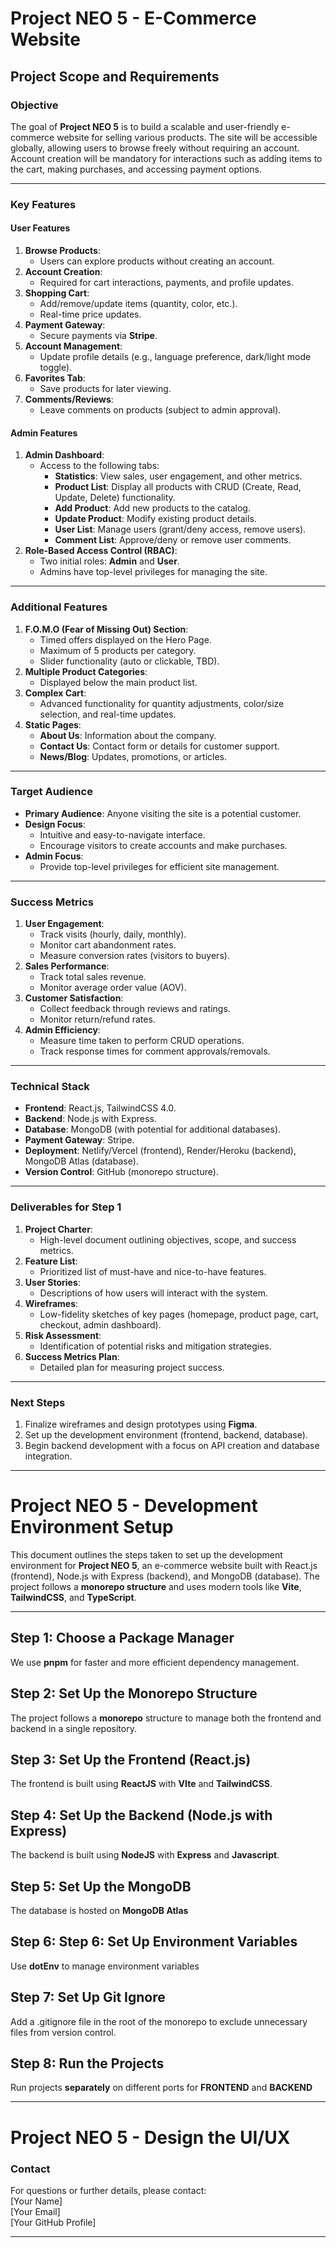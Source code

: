 # Project NEO 5 - E-Commerce Website

## **Project Scope and Requirements**

### **Objective**

The goal of **Project NEO 5** is to build a scalable and user-friendly e-commerce website for selling various products. The site will be accessible globally, allowing users to browse freely without requiring an account. Account creation will be mandatory for interactions such as adding items to the cart, making purchases, and accessing payment options.

---

### **Key Features**

#### **User Features**

1. **Browse Products**:
   - Users can explore products without creating an account.
2. **Account Creation**:
   - Required for cart interactions, payments, and profile updates.
3. **Shopping Cart**:
   - Add/remove/update items (quantity, color, etc.).
   - Real-time price updates.
4. **Payment Gateway**:
   - Secure payments via **Stripe**.
5. **Account Management**:
   - Update profile details (e.g., language preference, dark/light mode toggle).
6. **Favorites Tab**:
   - Save products for later viewing.
7. **Comments/Reviews**:
   - Leave comments on products (subject to admin approval).

#### **Admin Features**

1. **Admin Dashboard**:
   - Access to the following tabs:
     - **Statistics**: View sales, user engagement, and other metrics.
     - **Product List**: Display all products with CRUD (Create, Read, Update, Delete) functionality.
     - **Add Product**: Add new products to the catalog.
     - **Update Product**: Modify existing product details.
     - **User List**: Manage users (grant/deny access, remove users).
     - **Comment List**: Approve/deny or remove user comments.
2. **Role-Based Access Control (RBAC)**:
   - Two initial roles: **Admin** and **User**.
   - Admins have top-level privileges for managing the site.

---

### **Additional Features**

1. **F.O.M.O (Fear of Missing Out) Section**:
   - Timed offers displayed on the Hero Page.
   - Maximum of 5 products per category.
   - Slider functionality (auto or clickable, TBD).
2. **Multiple Product Categories**:
   - Displayed below the main product list.
3. **Complex Cart**:
   - Advanced functionality for quantity adjustments, color/size selection, and real-time updates.
4. **Static Pages**:
   - **About Us**: Information about the company.
   - **Contact Us**: Contact form or details for customer support.
   - **News/Blog**: Updates, promotions, or articles.

---

### **Target Audience**

- **Primary Audience**: Anyone visiting the site is a potential customer.
- **Design Focus**:
  - Intuitive and easy-to-navigate interface.
  - Encourage visitors to create accounts and make purchases.
- **Admin Focus**:
  - Provide top-level privileges for efficient site management.

---

### **Success Metrics**

1. **User Engagement**:
   - Track visits (hourly, daily, monthly).
   - Monitor cart abandonment rates.
   - Measure conversion rates (visitors to buyers).
2. **Sales Performance**:
   - Track total sales revenue.
   - Monitor average order value (AOV).
3. **Customer Satisfaction**:
   - Collect feedback through reviews and ratings.
   - Monitor return/refund rates.
4. **Admin Efficiency**:
   - Measure time taken to perform CRUD operations.
   - Track response times for comment approvals/removals.

---

### **Technical Stack**

- **Frontend**: React.js, TailwindCSS 4.0.
- **Backend**: Node.js with Express.
- **Database**: MongoDB (with potential for additional databases).
- **Payment Gateway**: Stripe.
- **Deployment**: Netlify/Vercel (frontend), Render/Heroku (backend), MongoDB Atlas (database).
- **Version Control**: GitHub (monorepo structure).

---

### **Deliverables for Step 1**

1. **Project Charter**:
   - High-level document outlining objectives, scope, and success metrics.
2. **Feature List**:
   - Prioritized list of must-have and nice-to-have features.
3. **User Stories**:
   - Descriptions of how users will interact with the system.
4. **Wireframes**:
   - Low-fidelity sketches of key pages (homepage, product page, cart, checkout, admin dashboard).
5. **Risk Assessment**:
   - Identification of potential risks and mitigation strategies.
6. **Success Metrics Plan**:
   - Detailed plan for measuring project success.

---

### **Next Steps**

1. Finalize wireframes and design prototypes using **Figma**.
2. Set up the development environment (frontend, backend, database).
3. Begin backend development with a focus on API creation and database integration.

---

# Project NEO 5 - Development Environment Setup

This document outlines the steps taken to set up the development environment for **Project NEO 5**, an e-commerce website built with React.js (frontend), Node.js with Express (backend), and MongoDB (database). The project follows a **monorepo structure** and uses modern tools like **Vite**, **TailwindCSS**, and **TypeScript**.

---

## **Step 1: Choose a Package Manager**

We use **pnpm** for faster and more efficient dependency management.

## **Step 2: Set Up the Monorepo Structure**

The project follows a **monorepo** structure to manage both the frontend and backend in a single repository.

## **Step 3: Set Up the Frontend (React.js)**

The frontend is built using **ReactJS** with **VIte** and **TailwindCSS**.

## **Step 4: Set Up the Backend (Node.js with Express)**

The backend is built using **NodeJS** with **Express** and **Javascript**.

## **Step 5: Set Up the MongoDB**

The database is hosted on **MongoDB Atlas**

## **Step 6: Step 6: Set Up Environment Variables**

Use **dotEnv** to manage environment variables

## **Step 7: Set Up Git Ignore**

Add a .gitignore file in the root of the monorepo to exclude unnecessary files from version control.

## **Step 8: Run the Projects**

Run projects **separately** on different ports for **FRONTEND** and **BACKEND**

---

# Project NEO 5 - Design the UI/UX

### **Contact**

For questions or further details, please contact:  
[Your Name]  
[Your Email]  
[Your GitHub Profile]

---
